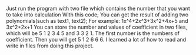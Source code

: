 Just run the program with two file which contains the number that you want to take into calculation
With this code;
You can get the result of adding two polynomials(such as text1, text2);
For example:
1x^4+2x^3+3x^2+4x+5
and
3x^2+2x+1
You can store the number and values of coefficient in two files, which will be 5 1 2 3 4 5 and 3 3 2 1.
The first number is the numbers of coefficient.
Then you will get 5 1 2 6 6 6.
I learned a lot of how to read and write in files from doing this project.
